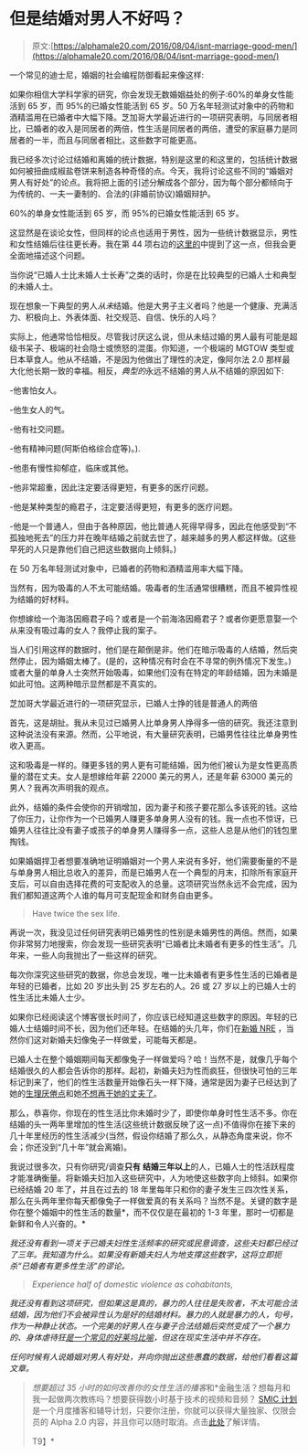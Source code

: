 # 但是结婚对男人不好吗？

> 原文:[https://alphamale20.com/2016/08/04/isnt-marriage-good-men/](https://alphamale20.com/2016/08/04/isnt-marriage-good-men/)

一个常见的迪士尼，婚姻的社会编程防御看起来像这样:

如果你相信大学科学家的研究，你会发现无数婚姻益处的例子:60%的单身女性能活到 65 岁，而 95%的已婚女性能活到 65 岁。50 万名年轻测试对象中的药物和酒精滥用在已婚者中大幅下降。芝加哥大学最近进行的一项研究表明，与同居者相比，已婚者的收入是同居者的两倍，性生活是同居者的两倍，遭受的家庭暴力是同居者的一半，而且与同居者相比，这些数字可能更高。

我已经多次讨论过结婚和离婚的统计数据，特别是这里的和这里的，包括统计数据如何被扭曲成椒盐卷饼来制造各种奇怪的点。今天，我将讨论这些不同的“婚姻对男人有好处”的论点。我将把上面的引述分解成各个部分，因为每个部分都倾向于为传统的、一夫一妻制的、合法的(非婚前协议)婚姻辩护。

60%的单身女性能活到 65 岁，而 95%的已婚女性能活到 65 岁。

这显然是在谈论女性，但同样的论点也适用于男性，因为一些统计数据显示，男性和女性结婚后往往更长寿。我在第 44 项右边的[这里的](https://blackdragonblog.com/2014/01/12/objections-non-monogamy/)中提到了这一点，但我会更全面地描述这个问题。

当你说“已婚人士比未婚人士长寿”之类的话时，你是在比较典型的已婚人士和典型的未婚人士。

现在想象一下典型的男人*从未*结婚。他是大男子主义者吗？他是一个健康、充满活力、积极向上、外表体面、社交规范、自信、快乐的人吗？

实际上，他通常恰恰相反。尽管我讨厌这么说，但从未结过婚的男人最有可能是超级书呆子、极端的社会隐士或愤怒的混蛋。你知道，一个极端的 MGTOW 类型或日本草食人。他从不结婚，不是因为他做出了理性的决定，像阿尔法 2.0 那样最大化他长期一致的幸福。相反，*典型的*永远不结婚的男人从不结婚的原因如下:

-他害怕女人。

-他生女人的气。

-他有社交问题。

-他有精神问题(阿斯伯格综合症等)。).

-他患有慢性抑郁症，临床或其他。

-他非常超重，因此注定要活得更短，有更多的医疗问题。

-他是某种类型的瘾君子，注定要活得更短，有更多的医疗问题。

-他是一个普通人，但由于各种原因，他比普通人死得早得多，因此在他感受到“不孤独地死去”的压力并在晚年结婚之前就去世了，越来越多的男人都这样做。(这些早死的人只是靠他们自己把这些数据向上倾斜。)

在 50 万名年轻测试对象中，已婚者的药物和酒精滥用率大幅下降。

当然有，因为吸毒的人不太可能结婚。吸毒者的生活通常很糟糕，而且不被异性视为结婚的好材料。

你想嫁给一个海洛因瘾君子吗？或者是一个前海洛因瘾君子？或者你更愿意娶一个从来没有吸过毒的女人？我停止我的案子。

当人们引用这样的数据时，他们是在颠倒是非。他们在暗示吸毒的人结婚，然后突然停止，因为婚姻太棒了。(是的，这种情况有时会在不寻常的例外情况下发生。)或者大量的单身人士突然开始吸毒，如果他们没有在特定的年龄结婚，因为未婚是如此可怕。这两种暗示显然都是不真实的。

芝加哥大学最近进行的一项研究显示，已婚人士挣的钱是普通人的两倍

首先，这是胡扯。我从未见过已婚男人比单身男人挣得多一倍的研究。我还注意到这种说法没有来源。然而，公平地说，有大量研究表明，已婚男性往往比单身男性收入更高。

这和吸毒是一样的。赚更多钱的男人更有可能结婚，因为他们被认为是女性更高质量的潜在丈夫。女人是想嫁给年薪 22000 美元的男人，还是年薪 63000 美元的男人？我再次声明我的观点。

此外，结婚的条件会使你的开销增加，因为妻子和孩子要花那么多该死的钱。这给了你压力，让你作为一个已婚男人赚更多单身男人没有的钱。我一点也不惊讶，已婚男人往往比没有妻子或孩子的单身男人赚得多一点，这些人总是从他们的钱包里掏钱。

如果婚姻捍卫者想要准确地证明婚姻对一个男人来说有多好，他们需要衡量的不是与单身男人相比总收入的差异，而是已婚男人在一个典型的月末，扣除所有家庭开支后，可以自由选择花费的可支配收入的总量。这项研究当然永远不会完成，因为我们都知道这两个人谁的每月可支配现金和财务自由更多。

> Have twice the sex life.

再说一次，我没见过任何研究表明已婚男性的性别是未婚男性的两倍。然而，如果你非常努力地搜索，你会发现一些研究表明“已婚者比未婚者有更多的性生活”。几年来，一些人向我抛出了一些这样的研究。

每次你深究这些研究的数据，你总会发现，唯一比未婚者有更多性生活的已婚者是年轻的已婚者，比如 20 岁出头到 25 岁左右的人。26 或 27 岁以上的已婚人士的性生活比未婚人士少。

如果你已经阅读这个博客很长时间了，你应该已经知道这些数字的原因。年轻的已婚人士结婚时间不长，因为他们还年轻。在结婚的头几年，你们在[新婚 NRE](https://blackdragonblog.com/2015/07/23/how-to-deal-with-new-relationship-energy-nre/) ，当然你们这对新婚夫妇像兔子一样做爱，可能每天都是。

已婚人士在整个婚姻期间每天都像兔子一样做爱吗？哈！当然不是，就像几乎每个结婚很久的人都会告诉你的那样。起初，新婚夫妇为性而疯狂，但很快可怕的三年标记到来了，他们的性生活数量开始像石头一样下降，通常是因为妻子已经达到了她的[生理厌倦点](https://blackdragonblog.com/2013/09/29/women-get-bored-with-their-monogamous-men-even-more-scientific-proof/)和她[不想再干她的丈夫了](https://blackdragonblog.com/2014/07/29/wives-withholding-sex-from-their-husbands/)。

那么，恭喜你，你现在的性生活比你未婚时少了，即使你单身时性生活不多。你在结婚的头一两年里增加的性生活(这些统计数据反映了这一点)不值得你在接下来的几十年里经历的性生活减少(当然，假设你结婚了那么久，从静态角度来说，你不会；你还没到“几十年”就会离婚)。

我说过很多次，只有你研究/调查**只有** **结婚三年以上**的人，已婚人士的性活跃程度才能准确衡量。将新婚夫妇加入这些研究中，人为地使这些数字向上倾斜。如果你已经结婚 20 年了，并且在过去的 18 年里每年只和你的妻子发生三四次性关系，那么在头两年里你每天都像兔子一样做爱真的有关系吗？当然不是。关键的数字是你在整个婚姻中的性生活的数量*，而不仅仅是在最初的 1-3 年里，那时一切都是新鲜和令人兴奋的。*

*我还没有看到一项关于已婚夫妇性生活频率的研究或民意调查，这些夫妇都已经过了三年。我知道为什么。如果没有新婚夫妇人为地支撑这些数字，这将立即扼杀“已婚者有更多性生活”的谬论。*

> *Experience half of domestic violence as cohabitants,*

*我还没有看到这项研究，但如果这是真的，暴力的人往往是失败者，不太可能合法结婚，因为他们不会被异性认为是好的结婚材料。暴力的人就是暴力的人，句号，作为一种静止状态。一个完美的好男人在与妻子合法结婚后突然变成了一个暴力的、身体虐待狂[是一个常见的好莱坞比喻](https://blackdragonblog.com/2014/09/11/men-evil-jennifer-lopez-says/)，但这在现实生活中并不存在。*

*任何时候有人说婚姻对男人有好处，并向你抛出这些愚蠢的数据，给他们看看这篇文章。*

> *想要超过 35 小时的如何改善你的女性生活的播客*和*金融生活？想每月和我一起做两次教练吗？想要获得数小时基于技术的视频和音频？ [SMIC 计划](https://alphamale20.kartra.com/page/vIL17)是一个月度播客和辅导计划，只要你注册，你就可以获得大量独家、仅限会员的 Alpha 2.0 内容，并且你可以随时取消。点击[此处](https://alphamale20.kartra.com/page/vIL17)了解详情。
> 
> T9】*